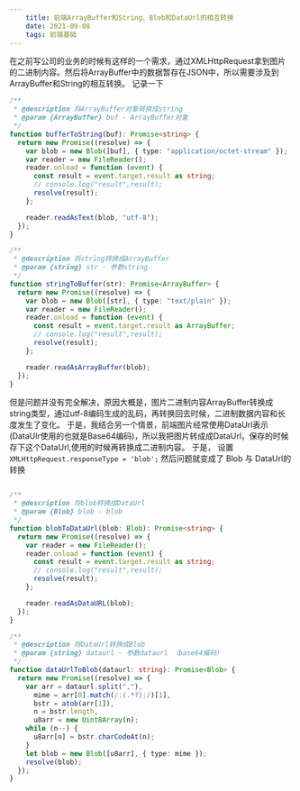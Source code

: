 ```yaml
---
    title: 前端ArrayBuffer和String、Blob和DataUrl的相互转换
    date: 2021-09-08
    tags: 前端基础
---
```


在之前写公司的业务的时候有这样的一个需求，通过XMLHttpRequest拿到图片的二进制内容。然后将ArrayBuffer中的数据暂存在JSON中，所以需要涉及到ArrayBuffer和String的相互转换。
记录一下

```typescript
/**
 * @description 将ArrayBuffer对象转换成string
 * @param {ArrayBuffer} buf - ArrayBuffer对象
 */
function bufferToString(buf): Promise<string> {
  return new Promise((resolve) => {
    var blob = new Blob([buf], { type: "application/octet-stream" });
    var reader = new FileReader();
    reader.onload = function (event) {
      const result = event.target.result as string;
      // console.log("result",result);
      resolve(result);
    };

    reader.readAsText(blob, "utf-8");
  });
}
```
<!--more-->

```typescript
/**
 * @description 将string转换成ArrayBuffer
 * @param {string} str - 参数string
 */
function stringToBuffer(str): Promise<ArrayBuffer> {
  return new Promise((resolve) => {
    var blob = new Blob([str], { type: "text/plain" });
    var reader = new FileReader();
    reader.onload = function (event) {
      const result = event.target.result as ArrayBuffer;
      // console.log("result",result);
      resolve(result);
    };

    reader.readAsArrayBuffer(blob);
  });
}
```

但是问题并没有完全解决，原因大概是，图片二进制内容ArrayBuffer转换成string类型，通过utf-8编码生成的乱码，再转换回去时候，二进制数据内容和长度发生了变化。
于是，我结合另一个情景，前端图片经常使用DataUrl表示(DataUlr使用的也就是Base64编码)，所以我把图片转成成DataUrl，保存的时候存下这个DataUrl,使用的时候再转换成二进制内容。
于是， 设置 `XMLHttpRequest.responseType = 'blob';`
然后问题就变成了 Blob 与 DataUrl的转换

```typescript

/**
 * @description 将blob转换成DataUrl
 * @param {Blob} blob - blob
 */
function blobToDataUrl(blob: Blob): Promise<string> {
  return new Promise((resolve) => {
    var reader = new FileReader();
    reader.onload = function (event) {
      const result = event.target.result as string;
      // console.log("result",result);
      resolve(result);
    };

    reader.readAsDataURL(blob);
  });
}

/**
 * @description 将DataUrl转换成Blob
 * @param {string} dataurl - 参数dataurl （base64编码）
 */
function dataUrlToBlob(dataurl: string): Promise<Blob> {
  return new Promise((resolve) => {
    var arr = dataurl.split(","),
      mime = arr[0].match(/:(.*?);/)[1],
      bstr = atob(arr[1]),
      n = bstr.length,
      u8arr = new Uint8Array(n);
    while (n--) {
      u8arr[n] = bstr.charCodeAt(n);
    }
    let blob = new Blob([u8arr], { type: mime });
    resolve(blob);
  });
}
```